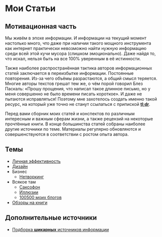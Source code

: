 # Мои Статьи

## Мотивационная часть

Мы живём в эпохе информации.
И информации на текущий момент настолько много, что даже при наличии такого мощного инструмента как интернет практически невозможно найти нужную информацию среди всей этой кучи мусора (слишком эмоционально).
Даже найдя то, что искал, нельзя быть на все 100% уверенным в её истинности.

Также наиболее распространённая тактика авторов информационных статей заключается в переизбытке информации.
Постоянные повторения.
Из-за чего объёмы разрастаются, а общий смысл теряется.
Многие авторы текстов грешат тем же, о чём порой говорил Блез Паскаль: «Прошу прощения, что написал такое длинное письмо, но у меня совершенно не было времени писать короткое».
И даже не пытаются исправляться!
Поэтому мне захотелось создать именно такой ресурс, на который уже точно не станут ссылаться с припиской __[tl;dr](https://en.wikipedia.org/wiki/Wikipedia:Too_long;_didn%27t_read)__.

Перед вами сборник моих статей и конспектов по различным интересным и важным сферам жизни, а также рецензий на некоторые прочтённые книги.
В конце большинства статей собраны наиболее другие источники по теме.
Материалы регулярно обновляются и совершенствуются в соответствии с ростом опыта автора.


## Темы

- [Личная эффективность](https://github.com/polyakovin/articles/blob/master/personalPerformance)
- [Дизайн](https://github.com/polyakovin/articles/blob/master/design/)
- Бизнес
  - [Нетворкинг](https://github.com/polyakovin/articles/blob/master/business/65%20главных%20мыслей%20из%20книги%20«Никогда%20не%20ешьте%20в%20одиночку»%20Кейта%20Феррацци.md)
- Всякое там
  - [Саксофон](https://github.com/polyakovin/articles/blob/master/random/sax.md)
  - [Иллюзии](https://github.com/polyakovin/articles/blob/master/random/illusions.md)
  - [100500 моих блогов](https://github.com/polyakovin/articles/blob/master/random/blogging.md)
- [Обзоры на книги](https://github.com/polyakovin/articles/tree/master/books)


## Дополнительные источники

- [Подборка __шикарных__ источников информации](https://github.com/sindresorhus/awesome)
